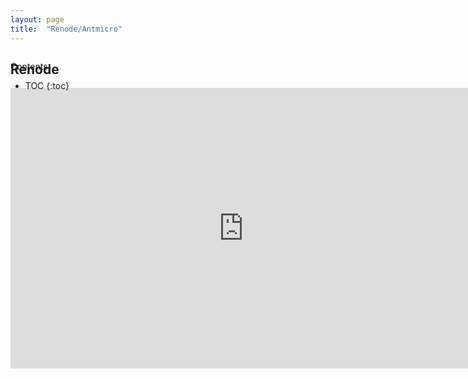 ```yaml
---
layout: page
title:  "Renode/Antmicro"
---
```



<div id="toc_container" style="position: absolute" markdown="1">
<p class="toc_title">Contents</p>

* TOC
{:toc}
</div>

## Renode
<iframe src="https://docs.google.com/presentation/d/e/2PACX-1vRZ19FPKIJzMVu3CFqRBZ3M-Zl_X1qFVjxjSupdeE4G_85npsBXEVB1o9dUAzhZ8jDvzzj_1TF28EDi/embed?start=false&loop=false&delayms=10000" frameborder="0" width="746" height="449" allowfullscreen="true" mozallowfullscreen="true" webkitallowfullscreen="true"></iframe>
